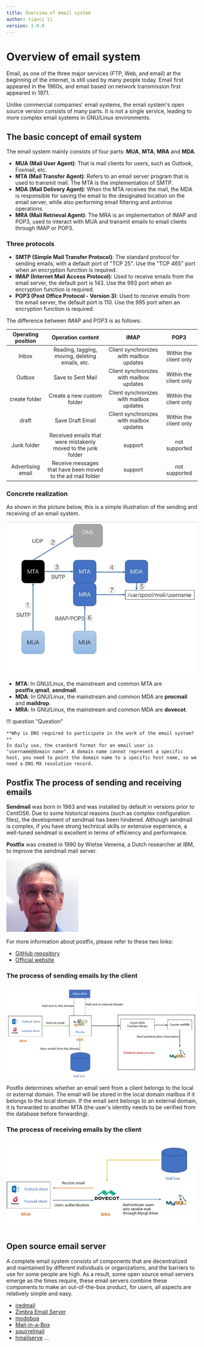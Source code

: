 ```yaml
---
title: Overview of email system
author: tianci li
version: 1.0.0
---
```


# Overview of email system

Email, as one of the three major services (FTP, Web, and email) at the beginning of the internet, is still used by many people today. Email first appeared in the 1960s, and email based on network transmission first appeared in 1971.

Unlike commercial companies' email systems, the email system's open source version consists of many parts. It is not a single service, leading to more complex email systems in GNU/Linux environments.

## The basic concept of email system

The email system mainly consists of four parts: **MUA**, **MTA**, **MRA** and **MDA**.

- **MUA (Mail User Agent)**: That is mail clients for users, such as Outlook, Foxmail, etc.
- **MTA (Mail Transfer Agent)**: Refers to an email server program that is used to transmit mail. The MTA is the implementation of SMTP.
- **MDA (Mail Delivery Agent)**: When the MTA receives the mail, the MDA is responsible for saving the email to the designated location on the email server, while also performing email filtering and antivirus operations.
- **MRA (Mail Retrieval Agent)**: The MRA is an implementation of IMAP and POP3, used to interact with MUA and transmit emails to email clients through IMAP or POP3.

### Three protocols

- **SMTP (Simple Mail Transfer Protocol)**: The standard protocol for sending emails, with a default port of "TCP 25". Use the "TCP 465" port when an encryption function is required.
- **IMAP (Internet Mail Access Protocol)**: Used to receive emails from the email server, the default port is 143. Use the 993 port when an encryption function is required.
- **POP3 (Post Office Protocol - Version 3)**: Used to receive emails from the email server, the default port is 110. Use the 995 port when an encryption function is required.

The difference between IMAP and POP3 is as follows:

| Operating position | Operation content | IMAP | POP3 |
| :---: | :---: | :---: | :---: |
| Inbox             | Reading, tagging, moving, deleting emails, etc. | Client synchronizes with mailbox updates | Within the client only |
| Outbox            | Save to Sent Mail | Client synchronizes with mailbox updates | Within the client only |
| create folder     | Create a new custom folder | Client synchronizes with mailbox updates | Within the client only |
| draft             | Save Draft Email | Client synchronizes with mailbox updates | Within the client only |
| Junk folder       | Received emails that were mistakenly moved to the junk folder | support | not supported |
| Advertising email | Receive messages that have been moved to the ad mail folder | support | not supported  |

### Concrete realization

As shown in the picture below, this is a simple illustration of the sending and receiving of an email system.

![Simple email system](./email-images/email-system01.jpg)

- **MTA**: In GNU/Linux, the mainstream and common MTA are **postfix**,**qmail**, **sendmail**.
- **MDA**: In GNU/Linux, the mainstream and common MDA are **procmail** and **maildrop**.
- **MRA**: In GNU/Linux, the mainstream and common MDA are **dovecot**.

!!! question "Question"

    **Why is DNS required to participate in the work of the email system?**
    In daily use, the standard format for an email user is "username@domain name". A domain name cannot represent a specific host, you need to point the domain name to a specific host name, so we need a DNS MX resolution record.

## Postfix The process of sending and receiving emails

**Sendmail** was born in 1983 and was installed by default in versions prior to CentOS6. Due to some historical reasons (such as complex configuration files), the development of sendmail has been hindered. Although sendmail is complex, if you have strong technical skills or extensive experience, a well-tuned sendmail is excellent in terms of efficiency and performance.

**Postfix** was created in 1990 by Wietse Venema, a Dutch researcher at IBM, to improve the sendmail mail server.

![Wietse Venema](./email-images/Wietse%20Venema.png)

For more information about postfix, please refer to these two links:

- [GitHub repository](https://github.com/vdukhovni/postfix)
- [Official website](http://www.postfix.org/)

### The process of sending emails by the client

![legend01](./email-images/email-system02.jpg)

Postfix determines whether an email sent from a client belongs to the local or external domain. The email will be stored in the local domain mailbox if it belongs to the local domain. If the email sent belongs to an external domain, it is forwarded to another MTA (the user's identity needs to be verified from the database before forwarding).

### The process of receiving emails by the client

![legend02](./email-images/email-system03.jpg)

## Open source email server

A complete email system consists of components that are decentralized and maintained by different individuals or organizations, and the barriers to use for some people are high. As a result, some open source email servers emerge as the times require, these email servers combine these components to make an out-of-the-box product, for users, all aspects are relatively simple and easy.

- [iredmail](https://www.iredmail.com/index.html)
- [Zimbra Email Server](https://www.zimbra.com/)
- [modoboa](https://modoboa.org/en/)
- [Mail-in-a-Box](https://mailinabox.email/)
- [squirrelmail](https://www.squirrelmail.org/index.php)
- [hmailserve](https://www.hmailserver.com/)
...
